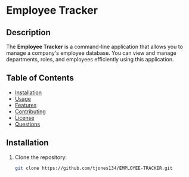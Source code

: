 # Employee Tracker

## Description
The **Employee Tracker** is a command-line application that allows you to manage a company's employee database. You can view and manage departments, roles, and employees efficiently using this application.

## Table of Contents
- [Installation](#installation)
- [Usage](#usage)
- [Features](#features)
- [Contributing](#contributing)
- [License](#license)
- [Questions](#questions)

## Installation
1. Clone the repository:
   ```bash
   git clone https://github.com/tjones134/EMPLOYEE-TRACKER.git
